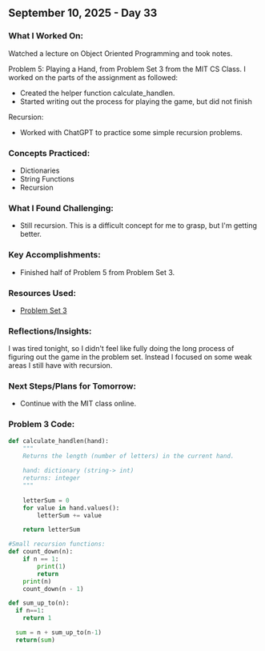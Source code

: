 ## September 10, 2025 - Day 33

### What I Worked On:  
Watched a lecture on Object Oriented Programming and took notes.

Problem 5: Playing a Hand, from Problem Set 3 from the MIT CS Class. I worked on the parts of the assignment as followed:
- Created the helper function calculate_handlen.
- Started writing out the process for playing the game, but did not finish 

Recursion:
- Worked with ChatGPT to practice some simple recursion problems.

### Concepts Practiced:  
- Dictionaries
- String Functions
- Recursion
           
### What I Found Challenging:  
- Still recursion. This is a difficult concept for me to grasp, but I'm getting better. 

### Key Accomplishments:  
- Finished half of Problem 5 from Problem Set 3.
    
### Resources Used:  
- [Problem Set 3](https://ocw.mit.edu/courses/6-0001-introduction-to-computer-science-and-programming-in-python-fall-2016/resources/ps3/)
  
### Reflections/Insights:
I was tired tonight, so I didn't feel like fully doing the long process of figuring out the game in the problem set. Instead I focused on some weak areas I still have with recursion. 
  
### Next Steps/Plans for Tomorrow: 
- Continue with the MIT class online. 

### Problem 3 Code: 
```python
def calculate_handlen(hand):
    """ 
    Returns the length (number of letters) in the current hand.
    
    hand: dictionary (string-> int)
    returns: integer
    """
    
    letterSum = 0
    for value in hand.values():
        letterSum += value

    return letterSum

#Small recursion functions:
def count_down(n):
    if n == 1:
        print(1)
        return
    print(n)
    count_down(n - 1)

def sum_up_to(n): 
  if n==1: 
    return 1 

  sum = n + sum_up_to(n-1) 
  return(sum)



```
